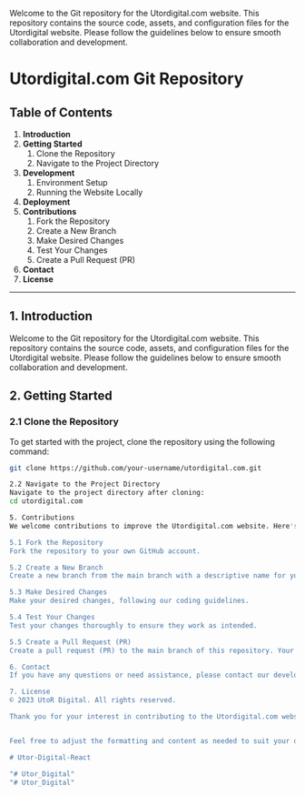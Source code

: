 Welcome to the Git repository for the Utordigital.com website. This repository contains the source code, assets, and configuration files for the Utordigital website. Please follow the guidelines below to ensure smooth collaboration and development.

# Utordigital.com Git Repository

## Table of Contents

1. **Introduction**
2. **Getting Started**
   1. Clone the Repository
   2. Navigate to the Project Directory
3. **Development**
   1. Environment Setup
   2. Running the Website Locally
4. **Deployment**
5. **Contributions**
   1. Fork the Repository
   2. Create a New Branch
   3. Make Desired Changes
   4. Test Your Changes
   5. Create a Pull Request (PR)
6. **Contact**
7. **License**

---

## 1. Introduction

Welcome to the Git repository for the Utordigital.com website. This repository contains the source code, assets, and configuration files for the Utordigital website. Please follow the guidelines below to ensure smooth collaboration and development.

## 2. Getting Started

### 2.1 Clone the Repository

To get started with the project, clone the repository using the following command:
```bash
git clone https://github.com/your-username/utordigital.com.git

2.2 Navigate to the Project Directory
Navigate to the project directory after cloning:
cd utordigital.com

5. Contributions
We welcome contributions to improve the Utordigital.com website. Here's how you can contribute:

5.1 Fork the Repository
Fork the repository to your own GitHub account.

5.2 Create a New Branch
Create a new branch from the main branch with a descriptive name for your changes.

5.3 Make Desired Changes
Make your desired changes, following our coding guidelines.

5.4 Test Your Changes
Test your changes thoroughly to ensure they work as intended.

5.5 Create a Pull Request (PR)
Create a pull request (PR) to the main branch of this repository. Your PR will be reviewed, and feedback will be provided.

6. Contact
If you have any questions or need assistance, please contact our development team at https://github.com/RizwanBaig1993 or 0336-5573511.

7. License
© 2023 UtoR Digital. All rights reserved.

Thank you for your interest in contributing to the Utordigital.com website! Your efforts are greatly appreciated.


Feel free to adjust the formatting and content as needed to suit your documentation preferences and project details.

#   U t o r - D i g i t a l - R e a c t  
 "# Utor_Digital" 
"# Utor_Digital" 

